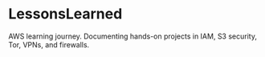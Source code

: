 # LessonsLearned
AWS learning journey. Documenting hands-on projects in IAM, S3 security, Tor, VPNs, and firewalls.
